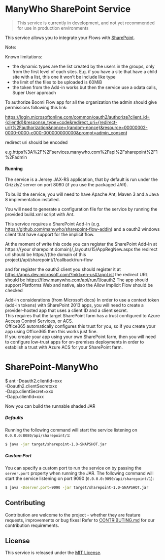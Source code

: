 ManyWho SharePoint Service
==========================

> This service is currently in development, and not yet recommended for use in production environments

This service allows you to integrate your Flows with [SharePoint](https://products.office.com/en-gb/sharepoint).

Note:

Known limitations:
- the dynamic types are the list created by the users in the groups, only from the first level of each sites. E.g. if you have a site that have a child site with a list, this one it won't be include like type
- the limit of the files to be uploaded is 60MiB
- the token from the Add-in works but then the service use a odata calls, Super User approach

To authorize Boomi Flow app for all the organization the admin should give permissions following this link:

https://login.microsoftonline.com/common/oauth2/authorize?client_id={clientId}&response_type=code&redirect_uri={redirect-uri}%2Fauthorization&nonce={random-nonce}&resource=00000002-0000-0000-c000-000000000000&prompt=admin_consent

redirect uri should be encoded

e.g.https%3A%2F%2Fservices.manywho.com%2Fapi%2Fsharepoint%2F1%2Fadmin

#### Running

The service is a Jersey JAX-RS application, that by default is run under the Grizzly2 server on port 8080 (if you use 
the packaged JAR).

To build the service, you will need to have Apache Ant, Maven 3 and a Java 8 implementation installed.

You will need to generate a configuration file for the service by running the provided build.xml script with Ant.

This service requires a SharePoint Add-In (e.g. https://github.com/manywho/sharepoint-flow-addin) and a oauth2 windows client that have support for the implicit flow.

At the moment of write this code you can register the SharePoint Add-In at https://{your sharepoint domain}/_layouts/15/AppRegNew.aspx
the redirect url should be https://{the domain of this project}/api/sharepoint/1/callback/run-flow

and for register the oauth2 client you should register it at https://apps.dev.microsoft.com/?mkt=en-us#/appList
the redirect URL should be https://flow.manywho.com/api/run/1/oauth2
The app should support Platforms Web and native, also the Allow Implicit Flow should be checked

Add-in considerations (from Microsoft docs)
In order to use a context token (add-in tokens) with SharePoint 2013 apps, you will need to create a provider-hosted app that uses a client ID and a client secret.  
This requires that the target SharePoint farm has a trust configured to Azure Access Control Services, or ACS.  
Office365 automatically configures this trust for you, so if you create your app using Office365 then this works just fine.  
If you create your app using your own SharePoint farm, then you will need to configure low-trust apps for on-premises deployments 
in order to establish a trust with Azure ACS for your SharePoint farm.

# SharePoint-ManyWho

$ ant -Doauth2.clientId=xxx \
-Doauth2.clientSecretxxx \
-Dapp.clientSecret=xxx \
-Dapp.clientId=xxx

Now you can build the runnable shaded JAR

##### Defaults

Running the following command will start the service listening on `0.0.0.0:8080/api/sharepoint/1`:

```bash
$ java -jar target/sharepoint-1.0-SNAPSHOT.jar
```

##### Custom Port

You can specify a custom port to run the service on by passing the `server.port` property when running the JAR. The
following command will start the service listening on port 9090 (`0.0.0.0:9090/api/sharepoint/1`):

```bash
$ java -Dserver.port=9090 -jar target/sharepoint-1.0-SNAPSHOT.jar
```

## Contributing

Contribution are welcome to the project - whether they are feature requests, improvements or bug fixes! Refer to 
[CONTRIBUTING.md](CONTRIBUTING.md) for our contribution requirements.

## License

This service is released under the [MIT License](http://opensource.org/licenses/mit-license.php).
